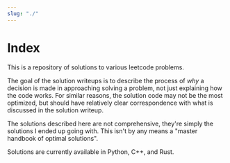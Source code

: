 ```yaml
---
slug: "./"
---
```


# Index

This is a repository of solutions to various leetcode problems.

The goal of the solution writeups is to describe the process of _why_ a decision is made in approaching solving a problem, not just explaining how the code works. For similar reasons, the solution code may not be the most optimized, but should have relatively clear correspondence with what is discussed in the solution writeup.

The solutions described here are not comprehensive, they're simply the solutions I ended up going with. This isn't by any means a "master handbook of optimal solutions".

Solutions are currently available in Python, C++, and Rust.